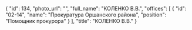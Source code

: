 {
    "id": 134,
    "photo_url": "",
    "full_name": "КОЛЕНКО В.В.",
    "offices": [
        {
            "id": "02-14",
            "name": "Прокуратура Оршанского района",
            "position": "Помощник прокурора"
        }
    ],
    "title": "КОЛЕНКО В.В."
}